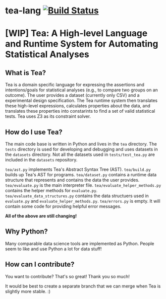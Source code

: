 # tea-lang [![Build Status](https://travis-ci.com/emjun/tea-lang.svg?token=xtmHu9y9pvfxkHzbdxsu&branch=master)](https://travis-ci.com/emjun/tea-lang)

# [WIP] Tea: A High-level Language and Runtime System for Automating Statistical Analyses

## What is Tea?
Tea is a domain specific language for expressing the assertions and intentions/goals for statistical analyses (e.g., to compare two groups on an outcome). The user provides a dataset (currently only CSV) and a experimental design specification. The Tea runtime system then translates these high-level expressions, calculates properties about the data, and translates these properties into constarints to find a set of valid statistical tests. Tea uses Z3 as its constraint solver.

## How do I use Tea?
The main code base is written in Python and lives in the `tea` directory. The `tests` directory is used for developing and debugging and uses datasets in the `datasets` directory. Not all the datasets used in `tests/test_tea.py` are included in the `datasets` repository. 

`tea/ast.py` implements Tea's Abstract Syntax Tree (AST). 
`tea/build.py` builds up Tea's AST for programs.
`tea/dataset.py` contains a runtime data structure that represents and contains the data the user provides. 
`tea/evaluate.py` is the main interpreter file.
`tea/evaluate_helper_methods.py` contains the helper methods for `evaluate.py`.
`tea/evaluate_data_structures.py` contains the data structuers used in `evaluate.py` and `evaluate_helper_methods.py`.
`tea/errors.py` is empty. It will contain some code for providing helpful error messages.

**All of the above are still changing!**

## Why Python?
Many comparable data science tools are implemented as Python. People seem to like and use Python a lot for data stuff!

## How can I contribute?
You want to contribute? That's so great! Thank you so much!

It would be best to create a separate branch that we can merge when Tea is slightly more stable. :)
